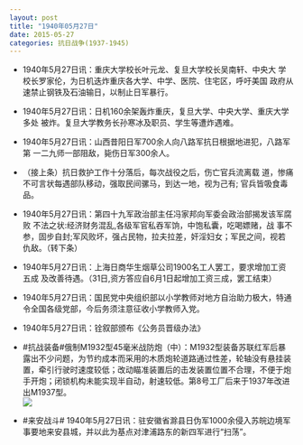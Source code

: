 ```yaml
---
layout: post
title: "1940年05月27日"
date: 2015-05-27
categories: 抗日战争(1937-1945)
---
```


<meta name="referrer" content="no-referrer" />

- 1940年5月27日讯：重庆大学校长叶元龙、复旦大学校长吴南轩、中央大 学校长罗家伦，为日机迭炸重庆各大学、中学、医院、住宅区，呼吁美国 政府从速禁止钢铁及石油输日，以制止日军暴行。  

- 1940年5月27日讯：日机160余架轰炸重庆，复旦大学、中央大学、重庆大学多处 被炸。复旦大学教务长孙寒冰及职员、学生等遭炸遇难。 

- 1940年5月27日讯：山西昔阳日军700余人向八路军抗日根据地进犯，八路军第 一二九师一部阻敌，毙伤日军300余人。 

- （接上条）抗日救护工作十分落后，每次战役之后，伤亡官兵流离载 道，惨痛不可言状每遇部队移动，强取民间骡马，到达一地，视为己有; 官兵皆吸食毒品。 

- 1940年5月27日讯：第四十九军政治部主任冯家邦向军委会政治部揭发该军腐败 不法之状:经济财务混乱,各级军官私吞军饷，中饱私囊，吃喝嫖赌，战 事不参，固步自封;军风败坏，强占民物，拉夫拉差，奸淫妇女；军民之间，视若仇敌。（转下条） 

- 1940年5月27日讯：上海日商华生烟草公司1900名工人罢工，要求增加工资五成 及改善待遇。（31日,资方答应自6月1日起增加工资三成，罢工结束） 

- 1940年5月27日讯：国民党中央组织部以小学教师对地方自治助力极大，特通令全国各级党部，今后务须注意征收小学教师入党。 

- 1940年5月27日讯：铨叙部颁布《公务员晋级办法》 

- #抗战装备#俄制M1932型45毫米战防炮（中）：M1932型装备苏联红军后暴露出不少问题，为节约成本而采用的木质炮轮道路通过性差，轮轴没有悬挂装置，牵引行驶时速度较低；改动瞄准装置后的击发装置位置不合理，不便于炮手开炮；闭锁机构未能实现半自动，射速较低。第8号工厂后来于1937年改进出M1937型。 <br/><img src="https://ww2.sinaimg.cn/large/aca367d8jw1esikv8bsuyj20m80cwtca.jpg" />

- #来安战斗# 1940年5月27日讯：驻安徽省滁县日伪军1000余侵入苏皖边境军事要地来安县城，并以此为基点对津浦路东的新四军进行“扫荡”。 

